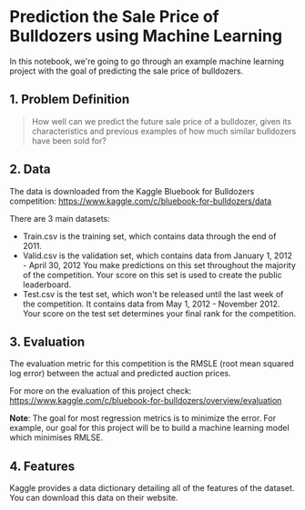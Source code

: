 # Prediction the Sale Price of Bulldozers using Machine Learning

In this notebook, we're going to go through an example machine learning project with the goal of predicting the sale price of bulldozers.

## 1. Problem Definition

> How well can we predict the future sale price of a bulldozer, given its characteristics and previous examples of how much similar bulldozers have been sold for?

## 2. Data

The data is downloaded from the Kaggle Bluebook for Bulldozers competition: https://www.kaggle.com/c/bluebook-for-bulldozers/data

There are 3 main datasets:

* Train.csv is the training set, which contains data through the end of 2011.
* Valid.csv is the validation set, which contains data from January 1, 2012 - April 30, 2012 You make predictions on this set throughout the majority of the competition. Your score on this set is used to create the public leaderboard.
* Test.csv is the test set, which won't be released until the last week of the competition. It contains data from May 1, 2012 - November 2012. Your score on the test set determines your final rank for the competition.

## 3. Evaluation

The evaluation metric for this competition is the RMSLE (root mean squared log error) between the actual and predicted auction prices.

For more on the evaluation of this project check: https://www.kaggle.com/c/bluebook-for-bulldozers/overview/evaluation

**Note**: The goal for most regression metrics is to minimize the error. For example, our goal for this project will be to build a machine learning model which minimises RMLSE.

## 4. Features

Kaggle provides a data dictionary detailing all of the features of the dataset. You can download this data on their website.

